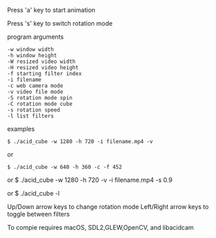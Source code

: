 
Press 'a' key to start animation

Press 's' key to switch rotation mode

program arguments

	-w window width
	-h window height
	-W resized video width
	-H resized video height
	-f starting filter index
	-i filename
	-c web camera mode
	-v video file mode
	-S rotation mode spin
	-C rotation mode cube 
	-s rotation speed
	-l list filters

examples

	$ ./acid_cube -w 1280 -h 720 -i filename.mp4 -v

or

	$ ./acid_cube -w 640 -h 360 -c -f 452

or
	$ ./acid_cube -w 1280 -h 720 -v -i filename.mp4 -s 0.9

or
	$ ./acid_cube -l



Up/Down arrow keys to change rotation mode
Left/Right arrow keys to toggle between filters

To compie requires macOS, SDL2,GLEW,OpenCV, and libacidcam

